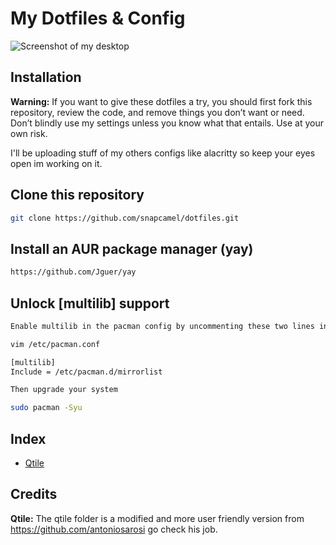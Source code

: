 # My Dotfiles & Config
![Screenshot of my desktop](https://i.imgur.com/3pXb6xj.png)
## Installation

**Warning:** 
If you want to give these dotfiles a try, you should first fork this repository, review the code, and remove things you don’t want or need. Don’t blindly use my settings unless you know what that entails. Use at your own risk.

I'll be uploading stuff of my others configs like alacritty so keep your eyes open im working on it.

## Clone this repository

```bash
git clone https://github.com/snapcamel/dotfiles.git
```
## Install an AUR package manager (yay)
```bash
https://github.com/Jguer/yay
```
## Unlock [multilib] support
```bash
Enable multilib in the pacman config by uncommenting these two lines in pacman.conf

vim /etc/pacman.conf

[multilib]
Include = /etc/pacman.d/mirrorlist

Then upgrade your system

sudo pacman -Syu
```

## Index

- [Qtile](./qtile)

## Credits
**Qtile:** The qtile folder is a modified and more user friendly version from https://github.com/antoniosarosi go check his job.
